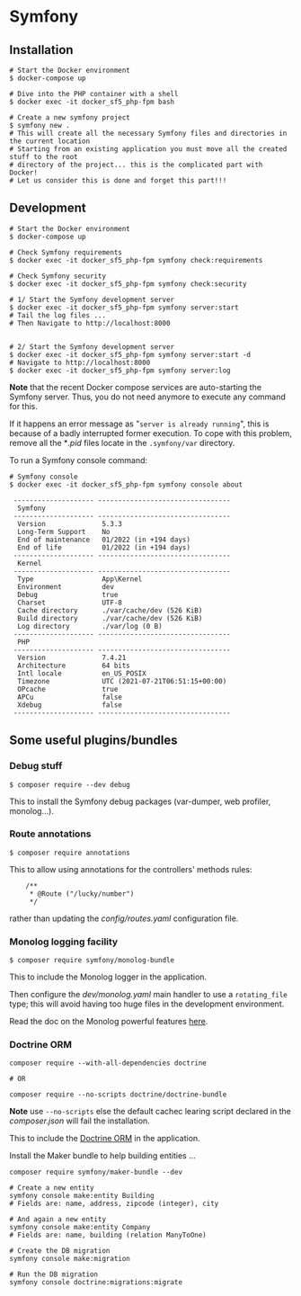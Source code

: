 # Symfony
## Installation
```shell
# Start the Docker environment
$ docker-compose up

# Dive into the PHP container with a shell
$ docker exec -it docker_sf5_php-fpm bash

# Create a new symfony project
$ symfony new .
# This will create all the necessary Symfony files and directories in the current location
# Starting from an existing application you must move all the created stuff to the root 
# directory of the project... this is the complicated part with Docker!
# Let us consider this is done and forget this part!!!
```

## Development
```shell
# Start the Docker environment
$ docker-compose up

# Check Symfony requirements
$ docker exec -it docker_sf5_php-fpm symfony check:requirements

# Check Symfony security
$ docker exec -it docker_sf5_php-fpm symfony check:security

# 1/ Start the Symfony development server
$ docker exec -it docker_sf5_php-fpm symfony server:start
# Tail the log files ...
# Then Navigate to http://localhost:8000


# 2/ Start the Symfony development server
$ docker exec -it docker_sf5_php-fpm symfony server:start -d
# Navigate to http://localhost:8000
$ docker exec -it docker_sf5_php-fpm symfony server:log
```

**Note** that the recent Docker compose services are auto-starting the Symfony server. Thus, you do not need anymore to execute any command for this.

If it happens an error message as "`server is already running`", this is because of a badly interrupted former execution. To cope with this problem, remove all the **.pid* files locate in the `.symfony/var` directory.

To run a Symfony console command:
```shell
# Symfony console
$ docker exec -it docker_sf5_php-fpm symfony console about

 -------------------- --------------------------------- 
  Symfony                                               
 -------------------- --------------------------------- 
  Version              5.3.3                            
  Long-Term Support    No                               
  End of maintenance   01/2022 (in +194 days)           
  End of life          01/2022 (in +194 days)           
 -------------------- --------------------------------- 
  Kernel                                                
 -------------------- --------------------------------- 
  Type                 App\Kernel                       
  Environment          dev                              
  Debug                true                             
  Charset              UTF-8                            
  Cache directory      ./var/cache/dev (526 KiB)        
  Build directory      ./var/cache/dev (526 KiB)        
  Log directory        ./var/log (0 B)                  
 -------------------- --------------------------------- 
  PHP                                                   
 -------------------- --------------------------------- 
  Version              7.4.21                           
  Architecture         64 bits                          
  Intl locale          en_US_POSIX                      
  Timezone             UTC (2021-07-21T06:51:15+00:00)  
  OPcache              true                             
  APCu                 false                            
  Xdebug               false                            
 -------------------- --------------------------------- 
```

## Some useful plugins/bundles

### Debug stuff
```shell
$ composer require --dev debug
```

This to install the Symfony debug packages (var-dumper, web profiler, monolog...).

### Route annotations
```shell
$ composer require annotations
```

This to allow using annotations for the controllers' methods rules:
```
    /**
     * @Route ("/lucky/number")
     */
```
rather than updating the *config/routes.yaml* configuration file. 

### Monolog logging facility
```shell
$ composer require symfony/monolog-bundle
```

This to include the Monolog logger in the application. 

Then configure the *dev/monolog.yaml* main handler to use a `rotating_file` type; this will avoid having too huge files in the development environment. 

Read the doc on the Monolog powerful features [here](https://github.com/symfony/monolog-bundle).

### Doctrine ORM
```shell
composer require --with-all-dependencies doctrine

# OR

composer require --no-scripts doctrine/doctrine-bundle
```

**Note** use `--no-scripts` else the default cachec learing script declared in the *composer.json* will fail the installation.

This to include the [Doctrine ORM](https://www.doctrine-project.org/) in the application.

Install the Maker bundle to help building entities ...
```shell
composer require symfony/maker-bundle --dev

# Create a new entity
symfony console make:entity Building
# Fields are: name, address, zipcode (integer), city

# And again a new entity
symfony console make:entity Company
# Fields are: name, building (relation ManyToOne)

# Create the DB migration
symfony console make:migration

# Run the DB migration
symfony console doctrine:migrations:migrate

```
